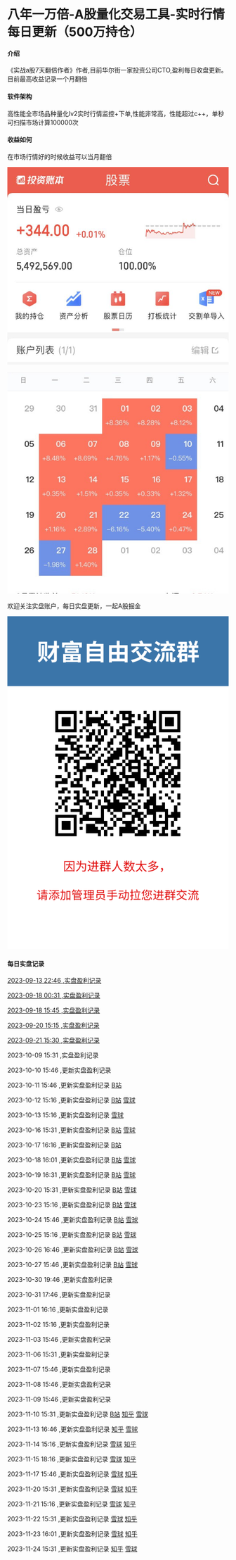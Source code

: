 # 八年一万倍-A股量化交易工具-实时行情每日更新（500万持仓）

#### 介绍
《实战a股7天翻倍作者》作者,目前华尔街一家投资公司CTO,盈利每日收盘更新。目前最高收益记录一个月翻倍

#### 软件架构
高性能全市场品种量化lv2实时行情监控+下单,性能非常高，性能超过c++，单秒可扫描市场计算100000次

#### 收益如何
在市场行情好的时候收益可以当月翻倍

![500万实盘账户](实盘.jpg)

![量化最高收益当月翻倍](一个月翻倍.jpg)

欢迎关注实盘账户，每日实盘更新，一起A股掘金

![实盘账户每日更新](关注实盘.png)

#### 每日实盘记录

[2023-09-13 22:46 ,实盘盈利记录](https://www.bilibili.com/read/cv26508886/?jump_opus=1)

[2023-09-18 00:31 ,实盘盈利记录](https://www.bilibili.com/read/cv26580056/?jump_opus=1)

[2023-09-18 15:45 ,实盘盈利记录](https://www.bilibili.com/read/cv26591000/?jump_opus=1)

[2023-09-20 15:15 ,实盘盈利记录](https://www.bilibili.com/read/cv26630562/?jump_opus=1)

[2023-09-21 15:30 ,实盘盈利记录](https://www.bilibili.com/read/cv26652626/?jump_opus=1)

2023-10-09 15:31 ,实盘盈利记录 

2023-10-10 15:46 ,更新实盘盈利记录 

2023-10-11 15:46 ,更新实盘盈利记录 [B站](https://www.bilibili.com/read/cv27000188/?jump_opus=1) 

2023-10-12 15:16 ,更新实盘盈利记录 [B站](https://www.bilibili.com/read/cv27021214/?jump_opus=1) [雪球](https://xueqiu.com/u/1713317469) 

2023-10-13 15:16 ,更新实盘盈利记录 [雪球](https://xueqiu.com/u/1713317469) 

2023-10-16 15:31 ,更新实盘盈利记录 [B站](https://www.bilibili.com/read/cv27099542/?jump_opus=1) [雪球](https://xueqiu.com/u/1713317469) 

2023-10-17 16:16 ,更新实盘盈利记录 [B站](https://www.bilibili.com/read/cv27123431/?jump_opus=1) 

2023-10-18 16:01 ,更新实盘盈利记录 [B站](https://www.bilibili.com/read/cv27144953/?jump_opus=1) [雪球](https://xueqiu.com/u/1713317469) 

2023-10-19 16:31 ,更新实盘盈利记录 [B站](https://www.bilibili.com/read/cv27167229/?jump_opus=1) [雪球](https://xueqiu.com/u/1713317469) 

2023-10-20 15:31 ,更新实盘盈利记录 [B站](https://www.bilibili.com/read/cv27186588/?jump_opus=1) [雪球](https://xueqiu.com/u/1713317469) 

2023-10-23 15:16 ,更新实盘盈利记录 [B站](https://www.bilibili.com/read/cv27239471/?jump_opus=1) [雪球](https://xueqiu.com/u/1713317469) 

2023-10-24 15:46 ,更新实盘盈利记录 [B站](https://www.bilibili.com/read/cv27262046/?jump_opus=1) [雪球](https://xueqiu.com/u/1713317469) 

2023-10-25 15:16 ,更新实盘盈利记录 [B站](https://www.bilibili.com/read/cv27283242/?jump_opus=1) [雪球](https://xueqiu.com/u/1713317469) 

2023-10-26 16:46 ,更新实盘盈利记录 [B站](https://www.bilibili.com/read/cv27308189/?jump_opus=1) [雪球](https://xueqiu.com/u/1713317469) 

2023-10-27 15:46 ,更新实盘盈利记录 [B站](https://www.bilibili.com/read/cv27328474/?jump_opus=1) [雪球](https://xueqiu.com/u/1713317469) 

2023-10-30 19:46 ,更新实盘盈利记录 

2023-10-31 17:46 ,更新实盘盈利记录 

2023-11-01 16:16 ,更新实盘盈利记录 

2023-11-02 15:16 ,更新实盘盈利记录 

2023-11-03 15:46 ,更新实盘盈利记录 

2023-11-06 15:31 ,更新实盘盈利记录 

2023-11-07 15:46 ,更新实盘盈利记录 

2023-11-08 15:46 ,更新实盘盈利记录 

2023-11-09 15:46 ,更新实盘盈利记录 

2023-11-10 15:31 ,更新实盘盈利记录 [B站](https://www.bilibili.com/read/cv27620813/?jump_opus=1) [知乎](https://zhuanlan.zhihu.com/p/666156841) [雪球](https://xueqiu.com/u/1713317469) 

2023-11-13 16:46 ,更新实盘盈利记录 [知乎](https://zhuanlan.zhihu.com/p/666608439) [雪球](https://xueqiu.com/u/1713317469) 

2023-11-14 15:16 ,更新实盘盈利记录 [雪球](https://xueqiu.com/u/1713317469) [知乎](https://zhuanlan.zhihu.com/p/666782093) 

2023-11-15 18:16 ,更新实盘盈利记录 [雪球](https://xueqiu.com/u/1713317469) [知乎](https://zhuanlan.zhihu.com/p/667029472) 

2023-11-17 15:46 ,更新实盘盈利记录 [雪球](https://xueqiu.com/u/1713317469) [知乎](https://zhuanlan.zhihu.com/p/667386930) 

2023-11-20 15:31 ,更新实盘盈利记录 [雪球](https://xueqiu.com/u/1713317469) [知乎](https://zhuanlan.zhihu.com/p/667805250) 

2023-11-21 15:16 ,更新实盘盈利记录 [雪球](https://xueqiu.com/u/1713317469) [知乎](https://zhuanlan.zhihu.com/p/668001322) 

2023-11-22 15:31 ,更新实盘盈利记录 [雪球](https://xueqiu.com/u/1713317469) [知乎](https://zhuanlan.zhihu.com/p/668203471) 

2023-11-23 16:01 ,更新实盘盈利记录 [雪球](https://xueqiu.com/u/1713317469) [知乎](https://zhuanlan.zhihu.com/p/668414508) 

2023-11-24 15:31 ,更新实盘盈利记录 [知乎](https://zhuanlan.zhihu.com/p/) [雪球](https://xueqiu.com/u/1713317469) 